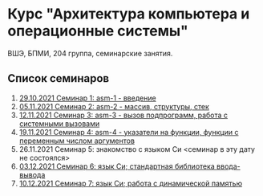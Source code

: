 # Курс "Архитектура компьютера и операционные системы"

ВШЭ, БПМИ, 204 группа, семинарские занятия.

## Список семинаров

1. [29.10.2021 Семинар 1: asm-1 - введение](sem01/)
2. [05.11.2021 Семинар 2: asm-2 - массив, структуры, стек](sem02/)
3. [12.11.2021 Семинар 3: asm-3 - вызов подпрограмм, работа с системными вызовами](sem03/)
4. [19.11.2021 Семинар 4: asm-4 - указатели на функции, функции с переменным числом аргументов](sem04/)
5. 26.11.2021 Семинар 5: знакомство с языком Си <семинар в эту дату не состоялся>
6. [03.12.2021 Семинар 6: язык Си; стандартная библиотека ввода-вывода](sem06/)
7. [10.12.2021 Семинар 7: язык Си; работа с динамической памятью](sem07/)
